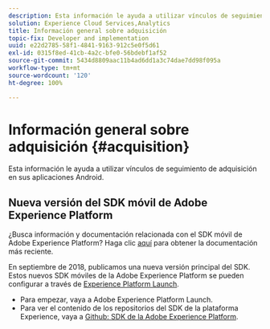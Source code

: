 ```yaml
---
description: Esta información le ayuda a utilizar vínculos de seguimiento de adquisición en sus aplicaciones iOS.
solution: Experience Cloud Services,Analytics
title: Información general sobre adquisición
topic-fix: Developer and implementation
uuid: e22d2785-58f1-4841-9163-912c5e0f5d61
exl-id: 0315f8ed-41cb-4a2c-bfe0-56bdebf1af52
source-git-commit: 5434d8809aac11b4ad6dd1a3c74dae7dd98f095a
workflow-type: tm+mt
source-wordcount: '120'
ht-degree: 100%

---
```


# Información general sobre adquisición {#acquisition}

Esta información le ayuda a utilizar vínculos de seguimiento de adquisición en sus aplicaciones Android.

## Nueva versión del SDK móvil de Adobe Experience Platform

¿Busca información y documentación relacionada con el SDK móvil de Adobe Experience Platform? Haga clic [aquí](https://aep-sdks.gitbook.io/docs/) para obtener la documentación más reciente.

En septiembre de 2018, publicamos una nueva versión principal del SDK. Estos nuevos SDK móviles de la Adobe Experience Platform se pueden configurar a través de [Experience Platform Launch](https://www.adobe.com/es/experience-platform/launch.html).

* Para empezar, vaya a Adobe Experience Platform Launch.
* Para ver el contenido de los repositorios del SDK de la plataforma Experience, vaya a [Github: SDK de la Adobe Experience Platform](https://github.com/Adobe-Marketing-Cloud/acp-sdks).
